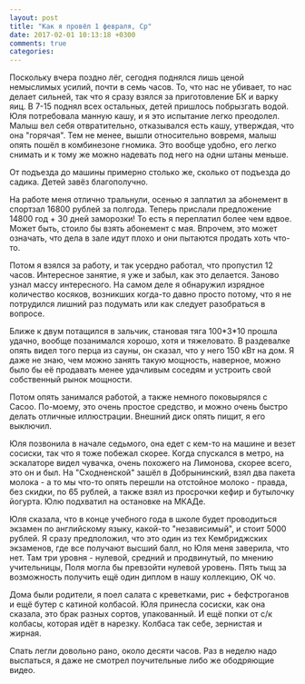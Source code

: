 ```yaml
---
layout: post
title: "Как я провёл 1 февраля, Ср"
date: 2017-02-01 10:13:18 +0300
comments: true
categories: 
---
```

Поскольку вчера поздно лёг, сегодня поднялся лишь ценой немыслимых усилий, почти в семь часов. То, что нас не убивает, то нас делает сильней, так что я сразу взялся за приготовление БК и варку яиц. В 7-15 поднял всех остальных, детей пришлось побрызгать водой. Юля потребовала манную кашу, и я это испытание легко преодолел. Малыш вел себя отвратительно, отказывался есть кашу, утверждая, что она "горячая". Тем не менее, вышли относительно вовремя, малыш опять пошёл в комбинезоне гномика. Это вообще удобно, его легко снимать и к тому же можно надевать под него на одни штаны меньше.

От подъезда до машины примерно столько же, сколько от подъезда до садика. Детей завёз благополучно. 

На работе меня отлично тральнули, осенью я заплатил за абонемент в спортзал 16800 рублей за полгода. Теперь прислали предложение 14800 год + 30 дней заморозки! То есть я переплатил более чем вдвое. Может быть, стоило бы взять абонемент с мая. Впрочем, это может означать, что дела в зале идут плохо и они пытаются продать хоть что-то.

Потом я взялся за работу, и так усердно работал, что пропустил 12 часов. Интересное занятие, я уже и забыл, как это делается. Заново узнал массу интересного. На самом деле я обнаружил изрядное количество косяков, возникших когда-то давно просто потому, что я не потрудился лишний раз подумать или как следует разобраться в вопросе.

Ближе к двум потащился в зальчик, становая тяга 100\*3\*10 прошла удачно, вообще позанимался хорошо, хотя и тяжеловато. В раздевалке опять видел того перца из сауны, он сказал, что у него 150 кВт на дом. Я даже не знаю, чем можно занять такую мощность, наверное, можно было бы её продавать менее удачливым соседям и устроить свой собственный рынок мощности.

Потом опять занимался работой, а также немного поковырялся с Cacoo. По-моему, это очень простое средство, и можно очень быстро делать отличные иллюстрации. Внешний диск опять пищит, я его выключил.

Юля позвонила в начале седьмого, она едет с кем-то на машине и везет сосиски, так что я тоже побежал скорее. Когда спускался в метро, на эскалаторе видел чувачка, очень похожего на Лимонова, скорее всего, это он и был. На "Сходненской" зашёл в Добрынинский, взял два пакета молока - а то мы что-то опять перешли на отстойное молоко - правда, без скидки, по 65 рублей, а также взял из просрочки кефир и бутылочку йогурта. Юлю подхватил на остановке на МКАДе.

Юля сказала, что в конце учебного года в школе будет проводиться экзамен по английскому языку, какой-то "независимый", и стоит 5000 рублей. Я сразу предположил, что это один из тех Кембриджских экзаменов, где все получают высший балл, но Юля меня заверила, что нет. Там три уровня - нулевой, средний и продвинутый, по мнению учительницы, Поля могла бы превзойти нулевой уровень. Пять тыщ за возможность получить ещё один диплом в нашу коллекцию, ОК чо.

Дома были родители, я поел салата с креветками, рис + бефстроганов и ещё бутер с катиной колбасой. Юля принесла сосиски, как она сказала, это брак разных сортов, упакованный. И ещё попки от с/к колбасы, которая идёт в нарезку. Колбаса так себе, зернистая и жирная.

Спать легли довольно рано, около десяти часов. Раз в неделю надо выспаться, я даже не смотрел поучительные либо же ободряющие видео. 